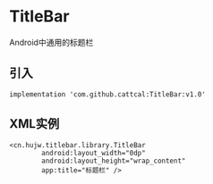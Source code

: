 # TitleBar
Android中通用的标题栏
## 引入
```
implementation 'com.github.cattcal:TitleBar:v1.0'
```
## XML实例
```
<cn.hujw.titlebar.library.TitleBar
        android:layout_width="0dp"
        android:layout_height="wrap_content"
        app:title="标题栏" />
```
